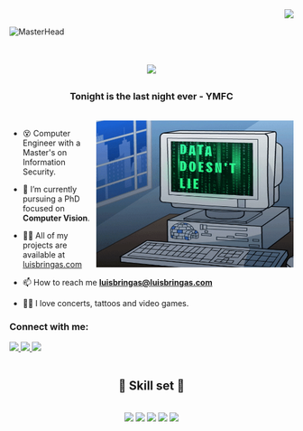 <img align="right" src="https://visitor-badge.laobi.icu/badge?page_id=LuisEstebanAcevedoBringas.LuisEstebanAcevedoBringas" />
<br>

![MasterHead](./images/backbroung.png)

<h1 align="center">
    <img src="https://readme-typing-svg.herokuapp.com/?font=Righteous&size=35&color=00F706&center=true&vCenter=true&width=500&height=70&duration=5000&lines=Hello+There!+👋;+I'm+Luis+Bringas!+🖖;" />
</h1>
<h3 align="center">Tonight is the last night ever - YMFC</h3>
<br>
<img align="right" alt="Coding" height="260" width="350" src="./images/data.gif">

- 😵  Computer Engineer with a Master's on Information Security.

- 🌱  I’m currently pursuing a PhD focused on **Computer Vision**.

- 👨‍💻  All of my projects are available at [luisbringas.com](https://luisbringas.com/)

- 📫  How to reach me **luisbringas@luisbringas.com**

- 🤟🏿  I love concerts, tattoos and video games.

<h3 align="left">Connect with me:</h3>
<div align="left"> 
  <a href="mailto:luisbringas@luisbringas.com">
    <img src="https://img.shields.io/badge/Mail-333333?style=for-the-badge&logo=gmail&logoColor=red" />
  </a>
  <a href="https://www.linkedin.com/in/luis-esteban-acevedo-bringas/" target="_blank">
    <img src="https://img.shields.io/badge/LinkedIn-0077B5?style=for-the-badge&logo=linkedin&logoColor=white" target="_blank" />
  </a>
    <a href="https://www.instagram.com/bringas.el.pelon/" target="_blank">
    <img src="https://img.shields.io/badge/Instagram-DD2A7B?style=for-the-badge&logo=instagram&logoColor=white" target="_blank" />
  </a>
</div>

<br>

<h2 align="center">🧠 Skill set 🧠</h2>
<br/>
<div align="center">
    <img src="https://skillicons.dev/icons?i=py,javascript,typescript,c,cpp,cs,php,matlab,react" />
    <img src="https://skillicons.dev/icons?i=angular,vue,html,css,sass,tailwind,astro,bootstrap,nodejs" />
    <img src="https://skillicons.dev/icons?i=express,django,flask,firebase,mongodb,mysql,qt,docker,bash" />
    <img src="https://skillicons.dev/icons?i=github,git,linux,npm,postman,vscode,opencv,pytorch,tensorflo" />
    <img src="https://skillicons.dev/icons?i=sklearn,cmake,xd,ps,pr,ae,figma,latex,md" />
</div>

<br><br>

<!-- <h2 align="center">⚡ Stats ⚡</h2>
<p align="center"> <img align="center" src="https://github-readme-streak-stats.herokuapp.com/?user=luisestebanacevedobringas&" alt="luisestebanacevedobringas"/> </p>

<p align="center"> <img align="center" src="https://github-readme-stats.vercel.app/api?username=luisestebanacevedobringas&show_icons=true&locale=en" alt="luisestebanacevedobringas"/> </p>

<p align="center"> <img align="left" src="https://github-readme-stats.vercel.app/api/top-langs?username=luisestebanacevedobringas&show_icons=true&locale=en&layout=compact" alt="luisestebanacevedobringas"/> </p> -->
